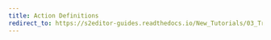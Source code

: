 ```yaml
---
title: Action Definitions
redirect_to: https://s2editor-guides.readthedocs.io/New_Tutorials/03_Trigger_Editor/038_Action_Definitions
---
```

